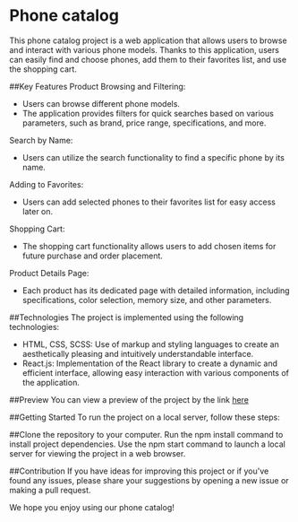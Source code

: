 # Phone catalog
This phone catalog project is a web application that allows users to browse and interact with various phone models. Thanks to this application, users can easily find and choose phones, add them to their favorites list, and use the shopping cart.

##Key Features
Product Browsing and Filtering:
* Users can browse different phone models.
* The application provides filters for quick searches based on various parameters, such as brand, price range, specifications, and more.
  
Search by Name:
* Users can utilize the search functionality to find a specific phone by its name.

Adding to Favorites:
* Users can add selected phones to their favorites list for easy access later on.

Shopping Cart:
* The shopping cart functionality allows users to add chosen items for future purchase and order placement.

Product Details Page:
* Each product has its dedicated page with detailed information, including specifications, color selection, memory size, and other parameters.

##Technologies
The project is implemented using the following technologies:

* HTML, CSS, SCSS: Use of markup and styling languages to create an aesthetically pleasing and intuitively understandable interface.
* React.js: Implementation of the React library to create a dynamic and efficient interface, allowing easy interaction with various components of the application.

##Preview 
You can view a preview of the project by the link [here]()

##Getting Started
To run the project on a local server, follow these steps:

##Clone the repository to your computer.
Run the npm install command to install project dependencies.
Use the npm start command to launch a local server for viewing the project in a web browser.

##Contribution
If you have ideas for improving this project or if you've found any issues, please share your suggestions by opening a new issue or making a pull request.

We hope you enjoy using our phone catalog!

